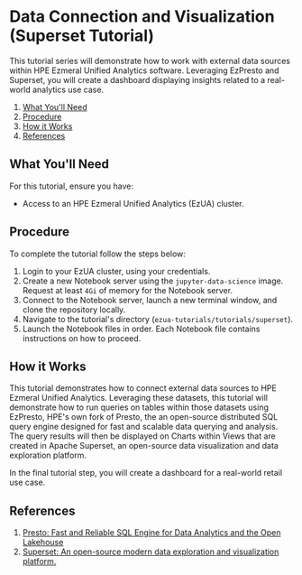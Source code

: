 # Data Connection and Visualization (Superset Tutorial)

This tutorial series will demonstrate how to work with external data sources within HPE Ezmeral Unified Analytics software. 
Leveraging EzPresto and Superset, you will create a dashboard displaying insights related to a real-world analytics use case. 

1. [What You'll Need](#what-youll-need)
1. [Procedure](#procedure)
1. [How it Works](#how-it-works)
1. [References](#references)

## What You'll Need

For this tutorial, ensure you have:

- Access to an HPE Ezmeral Unified Analytics (EzUA) cluster.

## Procedure

To complete the tutorial follow the steps below:

1. Login to your EzUA cluster, using your credentials.
1. Create a new Notebook server using the `jupyter-data-science` image. Request at least `4Gi` of memory for the
   Notebook server.
1. Connect to the Notebook server, launch a new terminal window, and clone the repository locally.
1. Navigate to the tutorial's directory (`ezua-tutorials/tutorials/superset`).
1. Launch the Notebook files in order. Each Notebook file contains instructions on how to proceed.

## How it Works

This tutorial demonstrates how to connect external data sources to HPE Ezmeral Unified Analytics. Leveraging these datasets, this tutorial
will demonstrate how to run queries on tables within those datasets using EzPresto, HPE's own fork of Presto, the an open-source distributed
SQL query engine designed for fast and scalable data querying and analysis. The query results will then be displayed on Charts within Views
that are created in Apache Superset, an open-source data visualization and data exploration platform. 

In the final tutorial step, you will create a dashboard for a real-world retail use case.

## References

1. [Presto: Fast and Reliable SQL Engine for Data Analytics and the Open Lakehouse](http://prestodb.io)
1. [Superset: An open-source modern data exploration and visualization platform.](https://superset.apache.org)